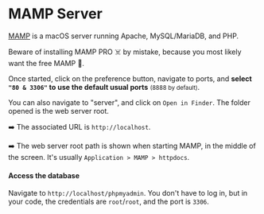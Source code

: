 # MAMP Server

<div class="row row-cols-md-2"><div>

[MAMP](https://www.mamp.info/en/mamp/mac/) is a macOS server running Apache, MySQL/MariaDB, and PHP. 

Beware of installing MAMP PRO ☠️ by mistake, because you most likely want the free MAMP 🐋.

Once started, click on the preference button, navigate to ports, and **select `"80 & 3306"` to use the default usual ports** <small>(8888 by default)</small>.

You can also navigate to "server", and click on `Open in Finder`. The folder opened is the web server root.

</div><div>

➡️ The associated URL is `http://localhost`.

➡️ The web server root path is shown when starting MAMP, in the middle of the screen. It's usually `Application > MAMP > httpdocs`.

#### Access the database

Navigate to `http://localhost/phpmyadmin`. You don't have to log in, but in your code, the credentials are `root`/`root`, and the port is `3306`.
</div></div>